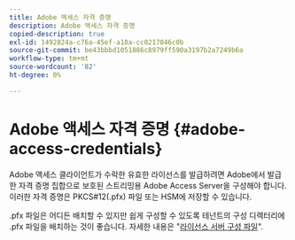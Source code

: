 ```yaml
---
title: Adobe 액세스 자격 증명
description: Adobe 액세스 자격 증명
copied-description: true
exl-id: 1492824a-c76a-45ef-a18a-cc0217846c0b
source-git-commit: be43bbbd1051886c8979ff590a3197b2a7249b6a
workflow-type: tm+mt
source-wordcount: '82'
ht-degree: 0%

---
```


# Adobe 액세스 자격 증명 {#adobe-access-credentials}

Adobe 액세스 클라이언트가 수락한 유효한 라이선스를 발급하려면 Adobe에서 발급한 자격 증명 집합으로 보호된 스트리밍용 Adobe Access Server을 구성해야 합니다. 이러한 자격 증명은 PKCS#12(.pfx) 파일 또는 HSM에 저장할 수 있습니다.

.pfx 파일은 어디든 배치할 수 있지만 쉽게 구성할 수 있도록 테넌트의 구성 디렉터리에 .pfx 파일을 배치하는 것이 좋습니다. 자세한 내용은 &quot;[라이선스 서버 구성 파일](../../aaxs-protected-streaming/aaxs-license-server-config-files/aaxs-configuration-directory-structure.md)&quot;.
